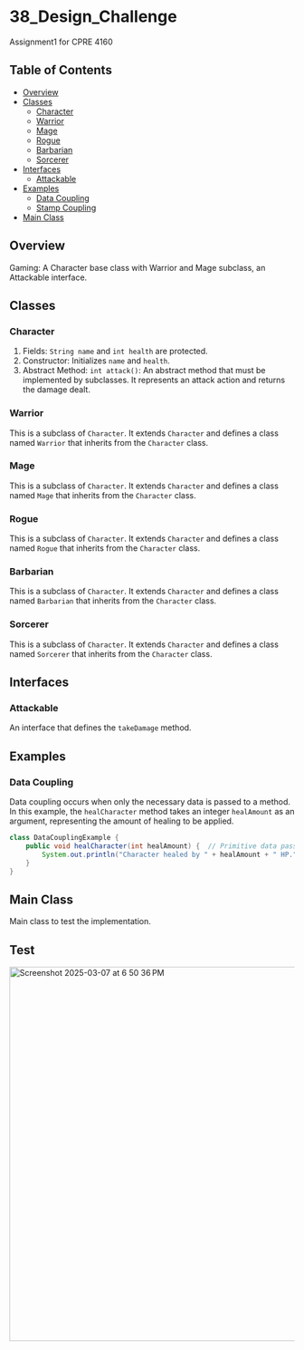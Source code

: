 # 38_Design_Challenge
Assignment1 for CPRE 4160

## Table of Contents
- [Overview](#overview)
- [Classes](#classes)
  - [Character](#character)
  - [Warrior](#warrior)
  - [Mage](#mage)
  - [Rogue](#rogue)
  - [Barbarian](#barbarian)
  - [Sorcerer](#sorcerer)
- [Interfaces](#interfaces)
  - [Attackable](#attackable)
- [Examples](#examples)
  - [Data Coupling](#data-coupling)
  - [Stamp Coupling](#stamp-coupling)
- [Main Class](#main-class)

## Overview
Gaming: A Character base class with Warrior and Mage subclass, an Attackable interface.

## Classes

### Character
1. Fields: `String name` and `int health` are protected.
2. Constructor: Initializes `name` and `health`.
3. Abstract Method: `int attack()`: An abstract method that must be implemented by subclasses. It represents an attack action and returns the damage dealt.

### Warrior
This is a subclass of `Character`. It extends `Character` and defines a class named `Warrior` that inherits from the `Character` class.

### Mage
This is a subclass of `Character`. It extends `Character` and defines a class named `Mage` that inherits from the `Character` class.

### Rogue
This is a subclass of `Character`. It extends `Character` and defines a class named `Rogue` that inherits from the `Character` class.

### Barbarian
This is a subclass of `Character`. It extends `Character` and defines a class named `Barbarian` that inherits from the `Character` class.

### Sorcerer
This is a subclass of `Character`. It extends `Character` and defines a class named `Sorcerer` that inherits from the `Character` class.

## Interfaces

### Attackable
An interface that defines the `takeDamage` method.

## Examples

### Data Coupling
Data coupling occurs when only the necessary data is passed to a method. In this example, the `healCharacter` method takes an integer `healAmount` as an argument, representing the amount of healing to be applied.

```java
class DataCouplingExample {
    public void healCharacter(int healAmount) {  // Primitive data passed
        System.out.println("Character healed by " + healAmount + " HP.");
    }
}
```
## Main Class
Main class to test the implementation.


## Test
<img width="661" alt="Screenshot 2025-03-07 at 6 50 36 PM" src="https://github.com/user-attachments/assets/de2f2216-9726-4338-a0e6-6e4b480adb53" />





